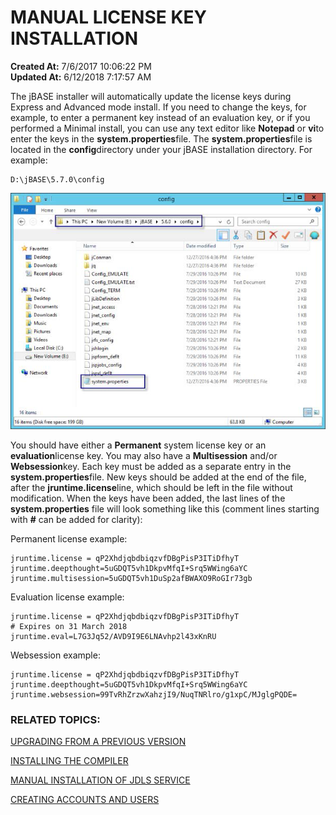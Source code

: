 # MANUAL LICENSE KEY INSTALLATION

**Created At:** 7/6/2017 10:06:22 PM  
**Updated At:** 6/12/2018 7:17:57 AM  


The jBASE installer will automatically update the license keys during Express and Advanced mode install. If you need to change the keys, for example, to enter a permanent key instead of an evaluation key, or if you performed a Minimal install, you can use any text editor like **Notepad** or **vi**to enter the keys in the **system.properties**file. The **system.properties**file is located in the **config**directory under your jBASE installation directory. For example:

```
D:\jBASE\5.7.0\config
```

![](./blob.jpg)



You should have either a **Permanent** system license key or an **evaluation**license key. You may also have a **Multisession** and/or **Websession**key. Each key must be added as a separate entry in the **system.properties**file. New keys should be added at the end of the file, after the **jruntime.license**line, which should be left in the file without modification. When the keys have been added, the last lines of the **system.properties** file will look something like this (comment lines starting with **#** can be added for clarity):

Permanent license example:

```
jruntime.license = qP2XhdjqbdbiqzvfDBgPisP3ITiDfhyT
jruntime.deepthought=5uGDQT5vh1DkpvMfqI+Srq5WWing6aYC
jruntime.multisession=5uGDQT5vh1DuSp2afBWAXO9RoGIr73gb
```

Evaluation license example:

```
jruntime.license = qP2XhdjqbdbiqzvfDBgPisP3ITiDfhyT
# Expires on 31 March 2018
jruntime.eval=L7G3Jq52/AVD9I9E6LNAvhp2l43xKnRU
```

Websession example:

```
jruntime.license = qP2XhdjqbdbiqzvfDBgPisP3ITiDfhyT
jruntime.deepthought=5uGDQT5vh1DkpvMfqI+Srq5WWing6aYC
jruntime.websession=99TvRhZrzwXahzjI9/NuqTNRlro/g1xpC/MJglgPQDE=
```

### RELATED TOPICS:

[UPGRADING FROM A PREVIOUS VERSION](upgrading-from-a-previous-version)

[INSTALLING THE COMPILER](installing-the-windows-compiler)

[MANUAL INSTALLATION OF JDLS SERVICE](manual-installation-of-jdls-service)

[CREATING ACCOUNTS AND USERS](create-accounts-and-users)
